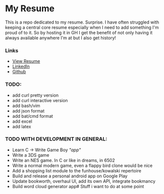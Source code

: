 # My Resume
This is a repo dedicated to my resume. Surprise. I have often struggled with keeping a central core resume especially when I need to add something I'm proud of to it. So by hosting it in GH I get the benefit of not only having it always available anywhere I'm at but I also get history!

### Links
* [View Resume](resume.md)
* [LinkedIn](https://www.linkedin.com/in/dillonchr)
* [Github](https://github.com/dillonchr/?tab=repositories)

### TODO:
* add curl pretty version
* add curl interactive version
* add bash/vim
* add json format
* add bat/cmd format
* add excel
* add latex

### TODO WITH DEVELOPMENT IN GENERAL:
* Learn C -> Write Game Boy _"app"_
* Write a 3DS game
* Write an NES game. In C or like in dreams, in 6502
* Write a normal modern game, even a flappy bird clone would be nice
* Add a shopping list module to the funhouse/kowalski repertoire
* Build and release a personal android app on Google Play
* Update bookworth, overhaul UI, add its own API, integrate bookmancy
* Build word cloud generator app# Stuff i want to do at some point

